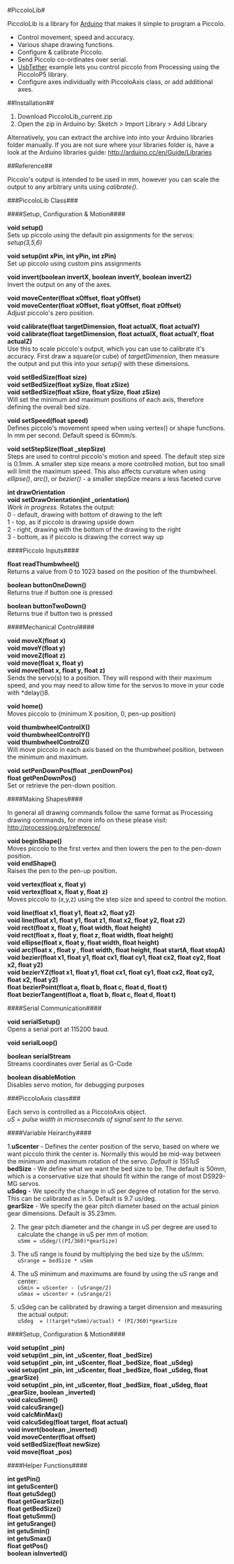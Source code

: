 #PiccoloLib#

PiccoloLib is a library for [Arduino](http://www.arduino.cc) that makes it simple to program a Piccolo.

* Control movement, speed and accuracy.
* Various shape drawing functions.
* Configure & calibrate Piccolo.
* Send Piccolo co-ordinates over serial.
* [UsbTether]() example lets you control piccolo from Processing using the PiccoloP5 library.
* Configure axes individually with PiccoloAxis class, or add additional axes.

##Installation##

1. Download PiccoloLib_current.zip
2. Open the zip in Arduino by: Sketch > Import Library > Add Library

Alternatively, you can extract the archive into into your Arduino libraries folder manually.
If you are not sure where your libraries folder is, have a look at the Arduino libraries guide: http://arduino.cc/en/Guide/Libraries

##Reference##

Piccolo's output is intended to be used in mm, however you can scale the output to any arbitrary units using *calibrate()*.

###PiccoloLib Class###

####Setup, Configuration & Motion####

**void setup()**  
Sets up piccolo using the default pin assignments for the servos: *setup(3,5,6)*

**void setup(int xPin, int yPin, int zPin)**  
Set up piccolo using custom pins assignments

**void invert(boolean invertX, boolean invertY, boolean invertZ)**  
Invert the output on any of the axes.

**void moveCenter(float xOffset, float yOffset)**  
**void moveCenter(float xOffset, float yOffset, float zOffset)**  
Adjust piccolo's zero position.

**void calibrate(float targetDimension, float actualX, float actualY)**  
**void calibrate(float targetDimension, float actualX, float actualY, float actualZ)**  
Use this to scale piccolo's output, which you can use to calibrate it's accuracy.  First draw a square(or cube) of *targetDimension*, then measure the output and put this into your *setup()* with these dimensions.

**void setBedSize(float size)**  
**void setBedSize(float xySize, float zSize)**  
**void setBedSize(float xSize, float ySize, float zSize)**  
Will set the minimum and maximum positions of each axis, therefore defining the overall bed size.

**void setSpeed(float speed)**  
Defines piccolo's movement speed when using vertex() or shape functions.  In mm per second.  Default speed is 60mm/s.

**void setStepSize(float _stepSize)**  
Steps are used to control piccolo's motion and speed.  The default step size is 0.1mm.  A smaller step size means a more controlled motion, but too small will limit the maximum speed.  This also affects curvature when using *ellipse()*, *arc()*, or *bezier()* - a smaller stepSize means a less faceted curve

**int drawOrientation**  
**void setDrawOrientation(int _orientation)**  
*Work in progress.* Rotates the output:  
0 - default, drawing with bottom of drawing to the left  
1 - top, as if piccolo is drawing upside down  
2 - right, drawing with the bottom of the drawing to the right  
3  - bottom, as if piccolo is drawing the correct way up  

####Piccolo Inputs####

**float readThumbwheel()**  
Returns a value from 0 to 1023 based on the position of the thumbwheel.

**boolean buttonOneDown()**  
Returns true if button one is pressed

**boolean buttonTwoDown()**  
Returns true if button two is pressed

####Mechanical Control####

**void moveX(float x)**  
**void moveY(float y)**  
**void moveZ(float z)**  
**void move(float x, float y)**  
**void move(float x, float y, float z)**  
Sends the servo(s) to a position.  They will respond with their maximum speed, and you may need to allow time for the servos to move in your code with *delay()8.

**void home()**  
Moves piccolo to (minimum X position, 0, pen-up position)

**void thumbwheelControlX()**  
**void thumbwheelControlY()**  
**void thumbwheelControlZ()**  
Will move piccolo in each axis based on the thumbwheel position, between the minimum and maximum.

**void setPenDownPos(float _penDownPos)**  
**float getPenDownPos()**  
Set or retrieve the pen-down position.

####Making Shapes####

In general all drawing commands follow the same format as Processing drawing commands, for more info on these please visit: http://processing.org/reference/

**void beginShape()**  
Moves piccolo to the first vertex and then lowers the pen to the pen-down position.  
**void endShape()**  
Raises the pen to the pen-up position.  

**void vertex(float x,  float y)**  
**void vertex(float x,  float y,  float z)**  
Moves piccolo to (x,y,z) using the step size and speed to control the motion.

**void line(float x1, float y1, float x2, float y2)**  
**void line(float x1, float y1, float z1, float x2, float y2, float z2)**  
**void rect(float x,  float y,  float width, float height)**  
**void rect(float x,  float y,  float z, float width, float height)**  
**void ellipse(float x,  float y,  float width, float height)**  
**void arc(float x , float y , float width, float height, float startA, float stopA)**  
**void bezier(float x1, float  y1, float  cx1, float  cy1, float  cx2, float  cy2, float  x2, float  y2)**  
**void bezierYZ(float x1, float  y1, float  cx1, float  cy1, float  cx2, float  cy2, float  x2, float  y2)**  
**float bezierPoint(float a, float b, float c, float d, float t)**  
**float bezierTangent(float a, float b, float c, float d, float t)**  

####Serial Communication####

**void serialSetup()**  
Opens a serial port at 115200 baud.

**void serialLoop()**  

**boolean serialStream**  
Streams coordinates over Serial as G-Code

**boolean disableMotion**  
Disables servo motion, for debugging purposes



###PiccoloAxis class###

Each servo is controlled as a PiccoloAxis object.  
*uS = pulse width in microseconds of signal sent to the servo.*

####Variable Heirarchy####

1.**uScenter** - Defines the center position of the servo, based on where we want piccolo think the center is.  Normally this would be mid-way between the minimum and maximum rotation of the servo.  *Default is 1551uS*  
**bedSize** - We define what we want the bed size to be.  The default is 50mm, which is a conservative size that should fit within the range of most DS929-MG servos.  
**uSdeg** - We specify the change in uS per degree of rotation for the servo. This can be calibrated as in 5.  Default is 9.7 us/deg.  
**gearSize** - We specify the gear pitch diameter based on the actual pinion gear dimensions.  Default is 35.23mm.

2. The gear pitch diameter and the change in uS per degree are used to calculate the change in uS per mm of motion:  
`uSmm = uSdeg/((PI/360)*gearSize)`

3. The uS range is found by multiplying the bed size by the uS/mm:  
`uSrange = bedSize * uSmm`

4. The uS minimum and maximums are found by using the uS range and center:  
`uSmin = uScenter - (uSrange/2)`  
`uSmax = uScenter + (uSrange/2)`

5. uSdeg can be calibrated by drawing a target dimension and measuring the actual output:  
`uSdeg  = ((target*uSmm)/actual) * (PI/360)*gearSize`

####Setup, Configuration & Motion####

**void setup(int _pin)**  
**void setup(int _pin, int _uScenter, float _bedSize)**  
**void setup(int _pin, int _uScenter, float _bedSize, float _uSdeg)**  
**void setup(int _pin, int _uScenter, float _bedSize, float _uSdeg, float _gearSize)**  
**void setup(int _pin, int _uScenter, float _bedSize, float _uSdeg, float _gearSize, boolean _inverted)**  
**void calcuSmm()**  
**void calcuSrange()**  
**void calcMinMax()**  
**void calcuSdeg(float target, float actual)**  
**void invert(boolean _inverted)**  
**void moveCenter(float offset)**  
**void setBedSize(float newSize)**  
**void move(float _pos)**  

####Helper Functions####

**int getPin()**  
**int getuScenter()**  
**float getuSdeg()**  
**float getGearSize()**  
**float getBedSize()**  
**float getuSmm()**  
**int getuSrange()**  
**int getuSmin()**  
**int getuSmax()**  
**float getPos()**  
**boolean isInverted()**  